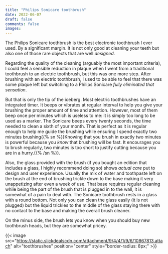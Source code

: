 ```yaml
---
title: "Philips Sonicare toothbrush"
date: 2022-06-07
draft: false
comments: false
images:
---
```


The Philips Sonicare toothbrush is the best electronic toothbrush I ever used. By a significant margin.
It is not only good at cleaning your teeth but also one of those rare objects that are well *designed*.

Regarding the quality of the cleaning (arguably the most important criteria), I could feel a sensible reduction in plaque when I went from a traditional toothbrush to an electric toothbrush, but this was one more step.
After brushing with an electric toothbrush, I used to be able to feel that there was some plaque left but switching to a Philips Sonicare *fully eliminated that sensation*.

But that is only the tip of the iceberg.
Most electric toothbrushes have an integrated timer. It beeps or vibrates at regular interval to help you give your brushing the proper amount of time and attention.
However, most of them beep once per minutes which is useless to me: it is simply too long to be used as a marker.
The Sonicare beeps every twenty seconds, the time needed to clean a sixth of your month.
That is perfect as it is regular enough to help me guide the brushing while ensuring I spend exactly two minutes brushing{{% sn %}}Knowing that you brush in exactly two minutes is powerful because you *know* that brushing will be fast.
It encourages you to brush regularly, two minutes is too short to justify cutting because you are in a hurry.{{% /sn %}}.

Also, the glass provided with the brush (if you bought an edition that includes a glass, I highly recommend doing so) shows *actual care* put to design and user experience.
Usually the mix of water and toothpaste left on the brush at the end of brushing trickle down to the base making it very unappetizing after even a week of use.
That base requires regular cleaning while being the part of the brush that is plugged in to the wall, it is somewhat of a pain to deal with.
The Sonicare toothbrush rests in a glass with a round bottom.
Not only you can clean the glass easily (it is not plugged) but the liquid trickles to the middle of the glass staying there with no contact to the base and making the overall brush cleaner.

On the minus side, the brush lets you know when you should buy new toothbrush heads, but they are somewhat pricey.

{{< image src="https://static.slickdealscdn.com/attachment/9/4/4/1/9/6/10867813.attach" alt="toothbrushes" position="center" style="border-radius: 8px;" >}}
